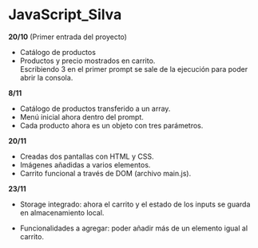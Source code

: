 # JavaScript_Silva

**20/10** (Primer entrada del proyecto)
- Catálogo de productos
- Productos y precio mostrados en carrito.  
Escribiendo 3 en el primer prompt se sale de la ejecución para poder abrir la consola.

**8/11**
- Catálogo de productos transferido a un array.
- Menú inicial ahora dentro del prompt.
- Cada producto ahora es un objeto con tres parámetros.

**20/11**
- Creadas dos pantallas con HTML y CSS.
- Imágenes añadidas a varios elementos.
- Carrito funcional a través de DOM (archivo main.js).

**23/11**
- Storage integrado: ahora el carrito y el estado de los inputs se guarda en almacenamiento local.
+ Funcionalidades a agregar: poder añadir más de un elemento igual al carrito.
